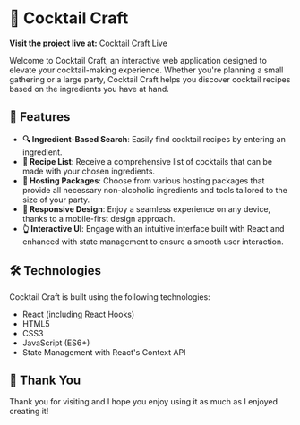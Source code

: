# 🍹 Cocktail Craft

**Visit the project live at:** [Cocktail Craft Live](https://cocktail-craft.vercel.app/)

Welcome to Cocktail Craft, an interactive web application designed to elevate your cocktail-making experience. Whether you're planning a small gathering or a large party, Cocktail Craft helps you discover cocktail recipes based on the ingredients you have at hand.

## 🌟 Features

- **🔍 Ingredient-Based Search**: Easily find cocktail recipes by entering an ingredient.
- **📜 Recipe List**: Receive a comprehensive list of cocktails that can be made with your chosen ingredients.
- **🎁 Hosting Packages**: Choose from various hosting packages that provide all necessary non-alcoholic ingredients and tools tailored to the size of your party.
- **📱 Responsive Design**: Enjoy a seamless experience on any device, thanks to a mobile-first design approach.
- **👆 Interactive UI**: Engage with an intuitive interface built with React and enhanced with state management to ensure a smooth user interaction.

## 🛠 Technologies

Cocktail Craft is built using the following technologies:

- React (including React Hooks)
- HTML5
- CSS3
- JavaScript (ES6+)
- State Management with React's Context API

## 🙌 Thank You

Thank you for visiting and I hope you enjoy using it as much as I enjoyed creating it!
